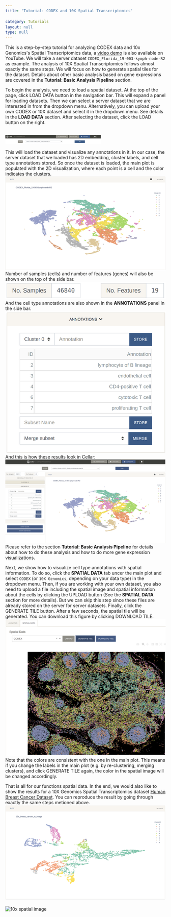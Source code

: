```yaml
---
title: 'Tutorial: CODEX and 10X Spatial Transcriptomics'

category: Tutorials
layout: null
type: null
---
```

This is a step-by-step tutorial for analyzing CODEX data and 10x Genomics's Spatial Transcriptomics data, a [video demo](https://www.youtube.com/watch?v=zG3j3DdqLUQ) is also available on YouTube. We will take a server dataset `CODEX_Florida_19-003-kymph-node-R2` as example. The analysis of 10X Spatial Transcriptomics follows almost exactly the same steps. We will focus on how to generate spatial tiles for the dataset. Details about other basic analysis based on gene expressions are covered in the **Tutorial: Basic Analysis Pipeline** section.

To begin the analysis, we need to load a spatial dataset. At the top of the page, click <span class='mbutton'>LOAD DATA</span> button in the navigation bar. 
This will expand a panel for loading datasets. Then we can select a server dataset that we are interested in from the dropdown menu. Alternatively, you can upload your own CODEX or 10X dataset and select it in the dropdown menu. See details in the **LOAD DATA** section. After selecting the dataset, click the <span class='mbutton'>LOAD</span> button on the right. 

<br>
<img src="images/codex-load-dataset.png" alt="drawing" width="300"/>
<br>

This will load the dataset and visualize any annotations in it. In our case, the server dataset that we loaded has 2D embedding, cluster labels, and cell type annotations stored. So once the dataset is loaded, the main plot is populated with the 2D visualization, where each point is a cell and the color indicates the clusters. 
<br>
![CODEX Main Plot](images/codex-mainplot.png)
<br>
Number of samples (cells) and number of features (genes) will also be shown on the top of the side bar.
<br>
![CODEX No. Cells and No. Genes](images/codex-cells-genes.png)
<br>
And the cell type annotations are also shown in the **ANNOTATIONS** panel in the side bar.
<br>
![CODEX Cell Types](images/codex-cell-types.png)
<br>
And this is how these results look in Cellar:
<br>
![CODEX Results](images/codex-results.png)
<br>
Please refer to the section **Tutorial: Basic Analysis Pipeline** for details about how to do these analysis and how to do more gene expression visualizations.

Next, we show how to visualize cell type annotations with spatial information. To do so, click the **SPATIAL DATA** tab uncer the main plot and select `CODEX` (or `10X Genomics`, depending on your data type) in the dropdown menu. Then, if you are working with your own dataset, you also need to upload a file including the spatial image and spatial information about the cells by clicking the <span class='mbutton'>UPLOAD</span> button (See the **SPATIAL DATA** section for more details). But we can skip this step since these files are already stored on the server for server datasets. Finally, click the <span class='mbutton'>GENERATE TILE</span> button. After a few seconds, the spatial tile will be generated. You can download this figure by clicking <span class='mbutton'>DOWNLOAD TILE</span>.
<br>
![CODEX Results](images/codex-spatial-image.png)
<br>
Note that the colors are consistent with the one in the main plot. This means if you change the labels in the main plot (e.g. by re-clustering, merging clusters), and click <span class='mbutton'>GENERATE TILE</span> again, the color in the spatial image will be changed accordingly.

That is all for our functions spatial data. In the end, we would also like to show the results for a 10X Genomics Spatial Transcriptomics dataset [Human Breast Cancer Dataset](https://support.10xgenomics.com/spatial-gene-expression/datasets/1.3.0/Visium_FFPE_Human_Breast_Cancer). You can reproduce the result by going through exactly the same steps metioned above. 
<br>
![10x clustering](images/10x-clustering.png)
<br>
<br>
![10x spatial image](images/10x-spatial-image.png)
<br>


